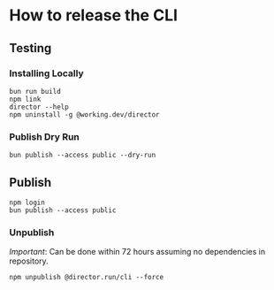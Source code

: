 # How to release the CLI

## Testing

### Installing Locally
```
bun run build
npm link
director --help
npm uninstall -g @working.dev/director
```

### Publish Dry Run
```
bun publish --access public --dry-run
```

## Publish
```
npm login
bun publish --access public
```

### Unpublish
*Important*: Can be done within 72 hours assuming no dependencies in repository.

```
npm unpublish @director.run/cli --force
```


